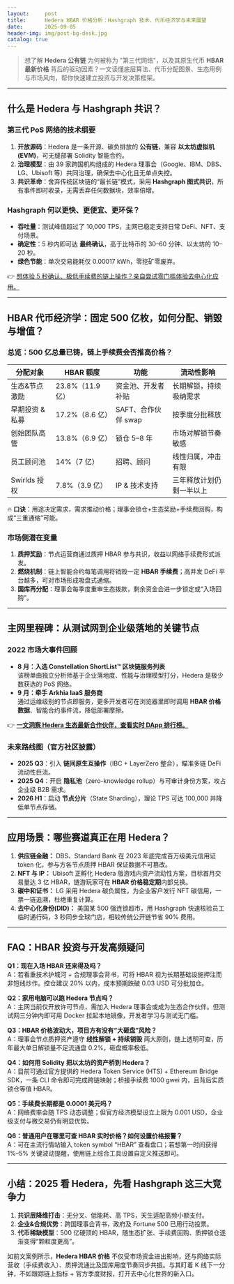 ```yaml
---
layout:     post
title:      Hedera HBAR 价格分析：Hashgraph 技术、代币经济学与未来展望
date:       2025-09-05
header-img: img/post-bg-desk.jpg
catalog: true
---
```


> 想了解 **Hedera 公有链** 为何被称为 "第三代网络"，以及其原生代币 **HBAR 最新价格** 背后的驱动因素？一文读懂底层算法、代币分配图景、生态用例与市场风向，帮你快速建立投资与开发决策框架。

---

## 什么是 Hedera 与 Hashgraph 共识？

### 第三代 PoS 网络的技术纲要
1. **开放源码**：Hedera 是一条开源、碳负排放的 **公有链**，兼容 **以太坊虚拟机 (EVM)**，可无缝部署 Solidity 智能合约。  
2. **治理模型**：由 39 家跨国机构组成的 Hedera 理事会（Google、IBM、DBS、LG、Ubisoft 等）共同治理，确保去中心化且无单点失控。  
3. **共识革命**：舍弃传统区块链的“最长链”模式，采用 **Hashgraph 图式共识**，所有事件即时收录，无需丢弃任何数据块，效率倍增。

### Hashgraph 何以更快、更便宜、更环保？
- **吞吐量**：测试峰值超过了 10,000 TPS，主网已稳定支持日常 DeFi、NFT、支付场景。  
- **确定性**：5 秒内即可达 **最终确认**，高于比特币的 30–60 分钟、以太坊的 10–20 秒。  
- **绿色节能**：单次交易能耗仅 0.00017 kWh，零挖矿零废弃。

👉 [想体验 5 秒确认、极低手续费的链上操作？亲自尝试零门槛体验去中心化应用。](https://okxdog.com/)

---

## HBAR 代币经济学：固定 500 亿枚，如何分配、销毁与增值？

### 总览：500 亿总量已铸，链上手续费会否推高价格？
| 分配对象 | HBAR 额度 | 功能 | 流动性影响 |
| --- | --- | --- | --- |
| 生态&节点激励 | 23.8%（11.9 亿） | 资金池、开发者补贴 | 长期解锁，持续吸纳需求 |
| 早期投资 & 私募 | 17.2%（8.6 亿） | SAFT、合作伙伴 swap | 按季度分批释放 |
| 创始团队高管 | 13.8%（6.9 亿） | 锁仓 5–8 年 | 市场对解锁节奏敏感 |
| 员工顾问池 | 14%（7 亿） | 招聘、顾问 | 线性归属，冲击有限 |
| Swirlds 授权 | 7.8%（3.9 亿） | IP & 技术支持 | 三年释放计划仍剩一半以上 |

🔥 **口诀**：用途决定需求，需求推动价格；理事会锁仓+生态奖励+手续费回购，构成“三重通缩”可能。

### 市场侧潜在变量
1. **质押奖励**：节点运营商通过质押 HBAR 参与共识，收益以网络手续费形式派发。  
2. **燃烧机制**：链上智能合约每笔调用将销毁一定 **HBAR 手续费**；高并发 DeFi 平台越多，可对市场形成吸盘式通缩。  
3. **国库再分配**：理事会每季度重审生态拨款，剩余资金会进一步锁定或“入场回购”。

---

## 主网里程碑：从测试网到企业级落地的关键节点

### 2022 市场大事件回顾
- **8 月：入选 Constellation ShortList™ 区块链服务列表**  
  该榜单由独立分析师基于企业落地度、性能与治理模型打分，Hedera 是极少数获选的 PoS 网络。
- **9 月：牵手 Arkhia IaaS 服务商**  
  通过运维级别的节点即服务，更多开发者可在浏览器里即时调用 **HBAR 价格数据**、智能合约事件流，降低部署摩擦。

👉 [**一文洞察 Hedera 生态最新合作伙伴，查看实时 DApp 排行榜。**](https://okxdog.com/)

### 未来路线图（官方社区披露）
- **2025 Q3**：引入 **链间原生互操作**（IBC + LayerZero 整合），瞄准多链 DeFi 流动性巨流。  
- **2025 Q4**：开启 **隐私池**（zero-knowledge rollup）与可审计身份方案，攻占企业级 B2B 需求。  
- **2026 H1**：启动 **节点分片**（State Sharding），理论 TPS 可达 100,000 并降低单节点存储。

---

## 应用场景：哪些赛道真正在用 Hedera？

1. **供应链金融：** DBS、Standard Bank 在 2023 年底完成百万级美元信用证 token 化，参与方各节点质押 HBAR 保证数据不可篡改。  
2. **NFT 与 IP：** Ubisoft 正孵化 Hedera 版游戏内资产流动性方案，目标首月交易量达 3 亿 HBAR，链游玩家可在 **HBAR 价格稳定期**内部兑换。  
3. **碳中和证书：** LG 采用 Hedera 碳负属性，为企业客户发行 NFT 碳信用，一票一链追溯，杜绝重复计算。  
4. **去中心化身份(DID)：** 美国某 500 强连锁超市，用 Hashgraph 快速核验员工临时通行码，3 秒同步全球门店，相较传统公开链节省 90% 费用。

---

## FAQ：HBAR 投资与开发高频疑问

**Q1：现在入场 HBAR 还来得及吗？**  
A：若看重技术护城河 + 合规理事会背书，可将 HBAR 视为长期基础设施押注而非短线炒作。控仓建议 20% 以内，成本预期跌破 0.03 USD 可分批加仓。

**Q2：家用电脑可以跑 Hedera 节点吗？**  
A：主网当前仅开放许可节点，需加入 Hedera 理事会或成为生态合作伙伴。但测试网三分钟内即可用 Docker 拉起本地镜像，开发者学习与测试无门槛。

**Q3：HBAR 价格波动大，项目方有没有“大砸盘”风险？**  
A：理事会节点质押资产遵守 **线性解锁 + 持续销毁** 两大原则，链上透明可查，历年最大单日解锁量不足流通盘 0.2%，砸盘概率极低。

**Q4：如何用 Solidity 把以太坊的资产桥到 Hedera？**  
A：目前可通过官方提供的 Hedera Token Service (HTS) + Ethereum Bridge SDK，一条 CLI 命令即可完成跨链映射；桥接手续费 1000 gwei 内，且背后实质锁仓等值 HBAR。

**Q5：手续费长期都是 0.0001 美元吗？**  
A：网络费率会随 TPS 动态调整；但官方经济模型设立上限为 0.001 USD，企业级支付与微交易仍有明显优势。

**Q6：普通用户在哪里可查 **HBAR 实时价格**？如何设置价格报警？**  
A：可在主流行情站输入 token symbol “HBAR” 查看盘口；若想第一时间获得 1%–5% 关键波动提醒，使用链上综合工具设置自定义推送即可。

---

## 小结：2025 看 Hedera，先看 Hashgraph 这三大竞争力

1. **共识层降维打击**：无分叉、低能耗、高 TPS，天生适配高频小额支付。  
2. **企业&合规优势**：跨国理事会背书，政府及 Fortune 500 已用行动投票。  
3. **代币稀缺模型**：500 亿硬顶的 HBAR，随生态扩张、手续费回购、质押锁仓逐渐变得“颗粒度更高”。

如前文案例所示，**Hedera HBAR 价格** 不仅受市场资金进出影响，还与网络实际营收（手续费收入）、质押流通比及国库用度节奏同步共振。与其盯着 K 线下一分钟，不如跟踪链上指标 + 官方季度财报，打开去中心化世界的新入口。